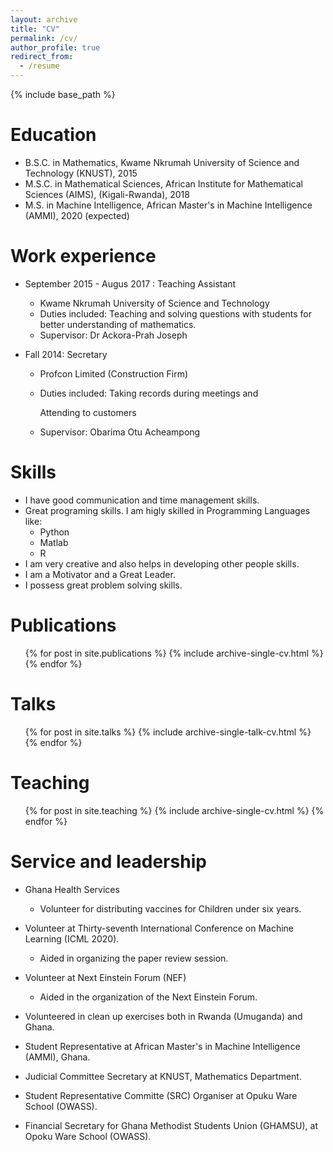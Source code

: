 ```yaml
---
layout: archive
title: "CV"
permalink: /cv/
author_profile: true
redirect_from:
  - /resume
---
```


{% include base_path %}

Education
======
* B.S.C. in Mathematics, Kwame Nkrumah University of Science and Technology (KNUST), 2015
* M.S.C. in Mathematical Sciences, African Institute for Mathematical Sciences (AIMS),  (Kigali-Rwanda), 2018
* M.S.    in Machine Intelligence, African Master's in Machine Intelligence (AMMI), 2020 (expected)

Work experience
======
* September 2015 - Augus 2017 : Teaching Assistant
  * Kwame Nkrumah University of Science and Technology 
  * Duties included: Teaching and solving questions with students for better understanding of mathematics.
  * Supervisor: Dr Ackora-Prah Joseph

* Fall 2014: Secretary
  * Profcon Limited (Construction Firm)
  * Duties included: Taking records during meetings and 
  
    Attending to customers
  * Supervisor: Obarima Otu Acheampong
  
Skills
======
* I  have good communication and time management skills. 
* Great programing skills. I am higly skilled in Programming Languages like:
  * Python
  * Matlab
  * R 
* I am very creative and also helps in developing other people skills.
* I am a Motivator and a Great Leader.
* I possess great problem solving skills.

Publications
======
  <ul>{% for post in site.publications %}
    {% include archive-single-cv.html %}
  {% endfor %}</ul>
  
Talks
======
  <ul>{% for post in site.talks %}
    {% include archive-single-talk-cv.html %}
  {% endfor %}</ul>
  
Teaching
======
  <ul>{% for post in site.teaching %}
    {% include archive-single-cv.html %}
  {% endfor %}</ul>
  
Service and leadership
======
* Ghana Health Services

  * Volunteer for distributing vaccines for Children under six years.
  
* Volunteer at Thirty-seventh International Conference on Machine Learning (ICML 2020).
  
  * Aided in organizing the paper review session.

* Volunteer at Next Einstein Forum (NEF)

  * Aided in the organization of the Next Einstein Forum.
  
* Volunteered in clean up exercises both in Rwanda (Umuganda)  and Ghana.

* Student Representative  at African Master's in Machine Intelligence (AMMI), Ghana.

* Judicial Committee Secretary at KNUST, Mathematics Department.

* Student Representative Committe (SRC) Organiser at Opuku Ware School (OWASS).

* Financial Secretary for Ghana Methodist Students Union (GHAMSU), at Opoku Ware School (OWASS).

